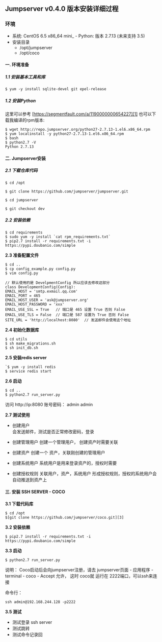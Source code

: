 ## Jumpserver v0.4.0 版本安装详细过程

### 环境

- 系统: CentOS 6.5 x86\_64 mini_ - Python: 版本 2.7.13 (未来支持 3.5)
- 安装目录 
	- /opt/jumpserver
	- /opt/coco

#### 一. 环境准备

##### 1.1 安装基本工具和库

	$ yum -y install sqlite-devel git epel-release

##### 1.2 安装Python

这里可以参考 [https://segmentfault.com/a/1190000000654227][1] 也可以下载我编译的rpm版本:

	$ wget http://repo.jumpserver.org/python27-2.7.13-1.el6.x86_64.rpm 	
	$ yum localinstall -y python27-2.7.13-1.el6.x86_64.rpm	
	$ bash	
	$ python2.7 -V	
	Python 2.7.13

#### 二. Jumpserver安装

##### 2.1 下载仓库代码

	$ cd /opt
	
	$ git clone https://github.com/jumpserver/jumpserver.git
	
	$ cd jumpserver
	
	$ git checkout dev

##### 2.2 安装依赖

```
$ cd requirements 
$ sudo yum -y install `cat rpm_requirements.txt`
$ pip2.7 install -r requirements.txt -i https://pypi.doubanio.com/simple
```

**2.3 准备配置文件**

```
$ cd ..
$ cp config_example.py config.py
$ vim config.py

// 默认使用的是 DevelpmentConfig 所以应该去修改这部分
class DevelopmentConfig(Config):
EMAIL_HOST = 'smtp.exmail.qq.com'
EMAIL_PORT = 465
EMAIL_HOST_USER = 'ask@jumpserver.org'
EMAIL_HOST_PASSWORD = 'xxx'
EMAIL_USE_SSL = True   // 端口是 465 设置 True 否则 False
EMAIL_USE_TLS = False  // 端口是 587 设置为 True 否则 False
SITE_URL = 'http://localhost:8080'  // 发送邮件会使用这个地址 
```

**2.4 初始化数据库**
```
$ cd utils
$ sh make_migrations.sh
$ sh init_db.sh
```

**2.5 安装redis server**
```
`$ yum -y install redis
$ service redis start  
```

**2.6 启动**
```
$ cd ..
$ python2.7 run_server.py
```
访问  http://ip:8080
账号密码： admin admin

**2.7 测试使用**
- 创建用户  
	会发送邮件，测试是否正常修改密码，登录

- 创建管理用户
	创建一个管理用户， 创建资产时需要关联

- 创建资产
	创建一个 资产，关联刚创建的管理用户

- 创建系统用户
	系统用户是用来登录资产的，授权时需要

- 创建授权规则
	关联用户，资产，系统用户 形成授权规则，授权的系统用户会自动推送到资产上


#### 三. 安装 SSH SERVER - COCO
**3.1 下载代码库**
```
$ cd /opt
$[git clone https://github.com/jumpserver/coco.git][3]
```

**3.2 安装依赖**
```
$ pip2.7 install -r requirements.txt -i https://pypi.doubanio.com/simple
```

**3.3 启动**

```
$ python2.7 run_server.py
```

说明： Coco启动后会向jumpserver注册，请去 jumpserver页面 - 应用程序 - terminal - coco - Accept 允许， 这时 coco就 运行在 2222端口，可以ssh来连接

命令行：
``` 
ssh admin@192.168.244.128 -p2222
```

**3.5 测试**
- 测试登录 ssh server
- 测试跳转
- 测试命令记录回

[1]:	https://segmentfault.com/a/1190000000654227
[2]:	https://github.com/jumpserver/jumpserver.git
[3]:	https://github.com/jumpserver/coco.git
